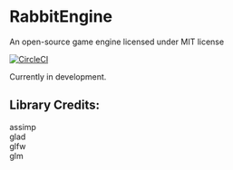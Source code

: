 # RabbitEngine
An open-source game engine licensed under MIT license

[![CircleCI](https://circleci.com/gh/chasedig/RabbitEngine.svg?style=shield)](https://github.com/chasedig/RabbitEngine)

Currently in development.

## Library Credits:

assimp  
glad   
glfw  
glm  



